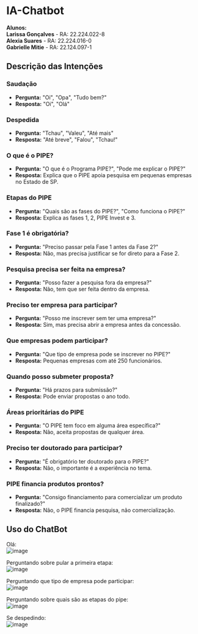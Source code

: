 # IA-Chatbot

**Alunos:**  
**Larissa Gonçalves** - RA: 22.224.022-8  
**Alexia Suares** - RA: 22.224.016-0  
**Gabrielle Mitie** - RA: 22.124.097-1  


## Descrição das Intenções

### **Saudação**
- **Pergunta:** "Oi", "Opa", "Tudo bem?"
- **Resposta:** "Oi", "Olá"

### **Despedida**
- **Pergunta:** "Tchau", "Valeu", "Até mais"
- **Resposta:** "Até breve", "Falou", "Tchau!"

### **O que é o PIPE?**
- **Pergunta:** "O que é o Programa PIPE?", "Pode me explicar o PIPE?"
- **Resposta:** Explica que o PIPE apoia pesquisa em pequenas empresas no Estado de SP.

### **Etapas do PIPE**
- **Pergunta:** "Quais são as fases do PIPE?", "Como funciona o PIPE?"
- **Resposta:** Explica as fases 1, 2, PIPE Invest e 3.

### **Fase 1 é obrigatória?**
- **Pergunta:** "Preciso passar pela Fase 1 antes da Fase 2?"
- **Resposta:** Não, mas precisa justificar se for direto para a Fase 2.

### **Pesquisa precisa ser feita na empresa?**
- **Pergunta:** "Posso fazer a pesquisa fora da empresa?"
- **Resposta:** Não, tem que ser feita dentro da empresa.

### **Preciso ter empresa para participar?**
- **Pergunta:** "Posso me inscrever sem ter uma empresa?"
- **Resposta:** Sim, mas precisa abrir a empresa antes da concessão.

### **Que empresas podem participar?**
- **Pergunta:** "Que tipo de empresa pode se inscrever no PIPE?"
- **Resposta:** Pequenas empresas com até 250 funcionários.

### **Quando posso submeter proposta?**
- **Pergunta:** "Há prazos para submissão?"
- **Resposta:** Pode enviar propostas o ano todo.

### **Áreas prioritárias do PIPE**
- **Pergunta:** "O PIPE tem foco em alguma área específica?"
- **Resposta:** Não, aceita propostas de qualquer área.

### **Preciso ter doutorado para participar?**
- **Pergunta:** "É obrigatório ter doutorado para o PIPE?"
- **Resposta:** Não, o importante é a experiência no tema.

### **PIPE financia produtos prontos?**
- **Pergunta:** "Consigo financiamento para comercializar um produto finalizado?"
- **Resposta:** Não, o PIPE financia pesquisa, não comercialização.

## Uso do ChatBot
Olá:   
![image](https://github.com/user-attachments/assets/5de78577-52d1-4779-ba18-5210eae9e157)

Perguntando sobre pular a primeira etapa:  
![image](https://github.com/user-attachments/assets/a1046564-6d97-479a-b517-ca1749d7e345)

Perguntando que tipo de empresa pode participar:  
![image](https://github.com/user-attachments/assets/73341301-e782-43a8-960a-2b2206b4ace3)

Perguntando sobre quais são as etapas do pipe:  
![image](https://github.com/user-attachments/assets/45c287fd-1183-4d36-92d0-63a0078257da)

Se despedindo:   
![image](https://github.com/user-attachments/assets/0e7d970e-5c32-4fad-8706-b3c98988c21d)




